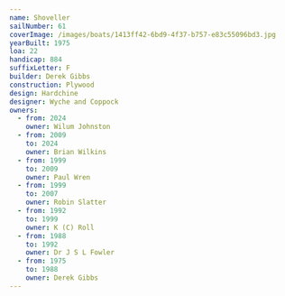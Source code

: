 ```yaml
---
name: Shoveller
sailNumber: 61
coverImage: /images/boats/1413ff42-6bd9-4f37-b757-e83c55096bd3.jpg
yearBuilt: 1975
loa: 22
handicap: 884
suffixLetter: F
builder: Derek Gibbs
construction: Plywood
design: Hardchine
designer: Wyche and Coppock
owners:
  - from: 2024
    owner: Wilum Johnston
  - from: 2009
    to: 2024
    owner: Brian Wilkins
  - from: 1999
    to: 2009
    owner: Paul Wren
  - from: 1999
    to: 2007
    owner: Robin Slatter
  - from: 1992
    to: 1999
    owner: K (C) Roll
  - from: 1988
    to: 1992
    owner: Dr J S L Fowler
  - from: 1975
    to: 1988
    owner: Derek Gibbs
---
```

